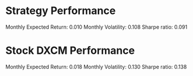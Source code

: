 # Strategy Performance
Monthly Expected Return: 0.010
Monthly Volatility: 0.108
Sharpe ratio: 0.091
# Stock DXCM Performance
Monthly Expected Return: 0.018
Monthly Volatility: 0.130
Sharpe ratio: 0.138
